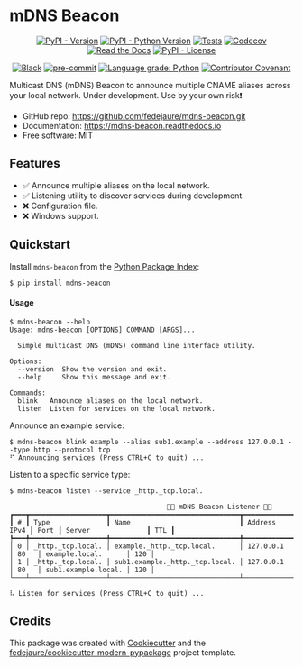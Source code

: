 # mDNS Beacon

<div align="center">

[![PyPI - Version](https://img.shields.io/pypi/v/mdns-beacon.svg)](https://pypi.python.org/pypi/mdns-beacon)
[![PyPI - Python Version](https://img.shields.io/pypi/pyversions/mdns-beacon.svg)](https://pypi.python.org/pypi/mdns-beacon)
[![Tests](https://github.com/fedejaure/mdns-beacon/workflows/tests/badge.svg)](https://github.com/fedejaure/mdns-beacon/actions?workflow=tests)
[![Codecov](https://codecov.io/gh/fedejaure/mdns-beacon/branch/main/graph/badge.svg)](https://codecov.io/gh/fedejaure/mdns-beacon)
[![Read the Docs](https://readthedocs.org/projects/mdns-beacon/badge/)](https://mdns-beacon.readthedocs.io/)
[![PyPI - License](https://img.shields.io/pypi/l/mdns-beacon.svg)](https://pypi.python.org/pypi/mdns-beacon)

[![Black](https://img.shields.io/badge/code%20style-black-000000.svg)](https://github.com/psf/black)
[![pre-commit](https://img.shields.io/badge/pre--commit-enabled-brightgreen?logo=pre-commit&logoColor=white)](https://github.com/pre-commit/pre-commit)
[![Language grade: Python](https://img.shields.io/lgtm/grade/python/g/fedejaure/mdns-beacon.svg?logo=lgtm&logoWidth=18)](https://lgtm.com/projects/g/fedejaure/mdns-beacon/context:python)
[![Contributor Covenant](https://img.shields.io/badge/Contributor%20Covenant-2.0-4baaaa.svg)](https://www.contributor-covenant.org/version/2/0/code_of_conduct/)

</div>

Multicast DNS (mDNS) Beacon to announce multiple CNAME aliases across your local network. Under development. Use by your own risk❗


* GitHub repo: <https://github.com/fedejaure/mdns-beacon.git>
* Documentation: <https://mdns-beacon.readthedocs.io>
* Free software: MIT


## Features

* ✅ Announce multiple aliases on the local network.
* ✅ Listening utility to discover services during development.
* ❌ Configuration file.
* ❌ Windows support.

## Quickstart

Install `mdns-beacon` from the [Python Package Index][pypi]:

```
$ pip install mdns-beacon
```

#### Usage

```
$ mdns-beacon --help
Usage: mdns-beacon [OPTIONS] COMMAND [ARGS]...

  Simple multicast DNS (mDNS) command line interface utility.

Options:
  --version  Show the version and exit.
  --help     Show this message and exit.

Commands:
  blink   Announce aliases on the local network.
  listen  Listen for services on the local network.
```

Announce an example service:

```
$ mdns-beacon blink example --alias sub1.example --address 127.0.0.1 --type http --protocol tcp
⠋ Announcing services (Press CTRL+C to quit) ...
```

Listen to a specific service type:

```
$ mdns-beacon listen --service _http._tcp.local.

                                       🚨📡 mDNS Beacon Listener 📡🚨
┏━━━┳━━━━━━━━━━━━━━━━━━━┳━━━━━━━━━━━━━━━━━━━━━━━━━━━━━━━━┳━━━━━━━━━━━━━━┳━━━━━━┳━━━━━━━━━━━━━━━━━━━━━┳━━━━━┓
┃ # ┃ Type              ┃ Name                           ┃ Address IPv4 ┃ Port ┃ Server              ┃ TTL ┃
┡━━━╇━━━━━━━━━━━━━━━━━━━╇━━━━━━━━━━━━━━━━━━━━━━━━━━━━━━━━╇━━━━━━━━━━━━━━╇━━━━━━╇━━━━━━━━━━━━━━━━━━━━━╇━━━━━┩
│ 0 │ _http._tcp.local. │ example._http._tcp.local.      │ 127.0.0.1    │ 80   │ example.local.      │ 120 │
│ 1 │ _http._tcp.local. │ sub1.example._http._tcp.local. │ 127.0.0.1    │ 80   │ sub1.example.local. │ 120 │
└───┴───────────────────┴────────────────────────────────┴──────────────┴──────┴─────────────────────┴─────┘

⠧ Listen for services (Press CTRL+C to quit) ...
```

## Credits

This package was created with [Cookiecutter][cookiecutter] and the [fedejaure/cookiecutter-modern-pypackage][cookiecutter-modern-pypackage] project template.

[cookiecutter]: https://github.com/cookiecutter/cookiecutter
[cookiecutter-modern-pypackage]: https://github.com/fedejaure/cookiecutter-modern-pypackage
[pypi]: https://pypi.org/
